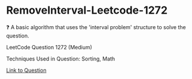 # RemoveInterval-Leetcode-1272
:question: A basic algorithm that uses the 'interval problem' structure to solve the question.

LeetCode Question 1272 (Medium)

Techniques Used in Question:
Sorting, Math

[Link to Question](https://leetcode.com/problems/remove-interval/)
